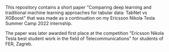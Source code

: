 This repository contains a short paper "Comparing deep learning and traditional machine learning approaches for tabular data: TabNet vs XGBoost" that was made as a continuation on my Ericsson Nikola Tesla Summer Camp 2022 internship.

The paper was later awarded first place at the competition "Ericsson Nikola Tesla best student work in the field of Telecommunications" for students of FER, Zagreb.
